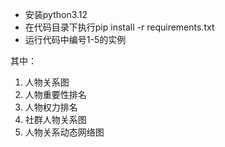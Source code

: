 - 安装python3.12
- 在代码目录下执行pip install -r requirements.txt
- 运行代码中编号1-5的实例

其中：
1. 人物关系图
2. 人物重要性排名
3. 人物权力排名
4. 社群人物关系图
5. 人物关系动态网络图